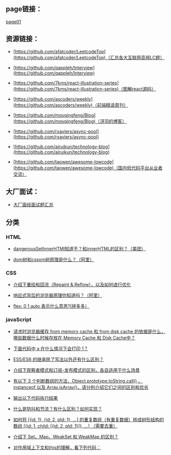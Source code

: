 ## page链接：

[page01](https://ygxqqx.github.io/wiki/pages/page01/index.html)

## 资源链接：

- [https://github.com/afatcoder/LeetcodeTop](https://github.com/afatcoder/LeetcodeTop)（汇总各大互联网高频LC题）

- [https://github.com/qappleh/Interview](https://github.com/qappleh/Interview)

- [https://github.com/7kms/react-illustration-series](https://github.com/7kms/react-illustration-series)（图解react源码）

- [https://github.com/ascoders/weekly](https://github.com/ascoders/weekly)（前端精读周刊）

- [https://github.com/mqyqingfeng/Blog](https://github.com/mqyqingfeng/Blog)（冴羽的博客）

- [https://github.com/rxaviers/async-pool](https://github.com/rxaviers/async-pool)

- [https://github.com/airuikun/technology-blog](https://github.com/airuikun/technology-blog)

- [https://github.com/taowen/awesome-lowcode](https://github.com/taowen/awesome-lowcode)（国内低代码平台从业者交流）

## 大厂面试：
 - [大厂面经面试题汇总](https://mp.weixin.qq.com/mp/appmsgalbum?__biz=MzA4MDg4NDczMQ==&action=getalbum&album_id=1790586969761103872#wechat_redirect)



## 分类  

### HTML


- [dangerousSetInnerHTMl知道不？和innerHTML的区别？（美团）](https://github.com/qappleh/Web-Daily-Question/issues/192)

- [dom树和cssom树原理是什么？（阿里）](https://github.com/qappleh/Web-Daily-Question/issues/204)


### CSS

- [介绍下重绘和回流（Repaint & Reflow），以及如何进行优化](https://github.com/qappleh/Web-Daily-Question/issues/26)

- [响应式背后的浏览器原理你知道吗？（阿里）](https://github.com/qappleh/Web-Daily-Question/issues/205)

- [flex: 0 1 auto 表示什么意思?(拼多多）](https://github.com/qappleh/Web-Daily-Question/issues/222)


### javaScript

- [请求时浏览器缓存 from memory cache 和 from disk cache 的依据是什么，哪些数据什么时候存放在 Memory Cache 和 Disk Cache中？](https://github.com/qappleh/Web-Daily-Question/issues/14)

- [下面代码中 a 在什么情况下会打印 1？](https://github.com/qappleh/Web-Daily-Question/issues/15)

- [ES5/ES6 的继承除了写法以外还有什么区别？](https://github.com/qappleh/Web-Daily-Question/issues/24)

- [介绍下观察者模式和订阅-发布模式的区别，各自适用于什么场景 ](https://github.com/qappleh/Web-Daily-Question/issues/25)

- [有以下 3 个判断数组的方法，Object.prototype.toString.call() 、 instanceof 以及 Array.isArray()，请分别介绍它们之间的区别和优劣](https://github.com/qappleh/Web-Daily-Question/issues/27)

- [输出以下代码执行结果](https://github.com/qappleh/Web-Daily-Question/issues/28)

- [什么是防抖和节流？有什么区别？如何实现？](https://github.com/qappleh/Web-Daily-Question/issues/31)

- [如何将 [{id: 1}, {id: 2, pId: 1}, ...] 的重复数组（有重复数据）转成树形结构的数组 [{id: 1, child: [{id: 2, pId: 1}]}, ...] （需要去重）](https://github.com/qappleh/Web-Daily-Question/issues/32)

- [介绍下 Set、Map、WeakSet 和 WeakMap 的区别？](https://github.com/qappleh/Web-Daily-Question/issues/33)

- [对作用域上下文和this的理解，看下列代码：](https://github.com/qappleh/Web-Daily-Question/issues/58)



